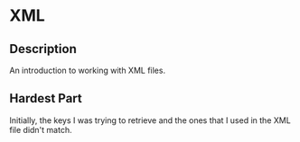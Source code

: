 # XML

## Description

An introduction to working with XML files.

## Hardest Part

Initially, the keys I was trying to retrieve and the ones that I used in the XML file didn't match.
